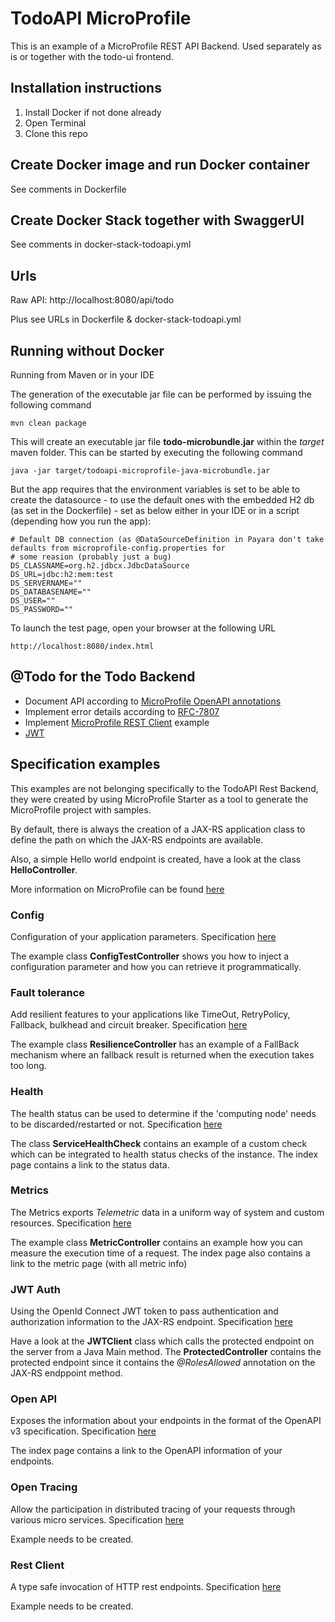 # TodoAPI MicroProfile

This is an example of a MicroProfile REST API Backend. Used separately as is or together with the todo-ui frontend.

## Installation instructions
1. Install Docker if not done already
1. Open Terminal
1. Clone this repo

## Create Docker image and run Docker container
See comments in Dockerfile

## Create Docker Stack together with SwaggerUI
See comments in docker-stack-todoapi.yml

## Urls
Raw API: http://localhost:8080/api/todo

Plus see URLs in Dockerfile & docker-stack-todoapi.yml

## Running without Docker
Running from Maven or in your IDE

The generation of the executable jar file can be performed by issuing the following command

    mvn clean package

This will create an executable jar file **todo-microbundle.jar** within the _target_ maven folder. This can be started by executing the following command

    java -jar target/todoapi-microprofile-java-microbundle.jar
    
But the app requires that the environment variables is set to be able to create the datasource - to use the default ones 
with the embedded H2 db (as set in the Dockerfile) - set as below either in your IDE or in a script (depending how you
run the app):

    # Default DB connection (as @DataSourceDefinition in Payara don't take defaults from microprofile-config.properties for
    # some reasion (probably just a bug)
    DS_CLASSNAME=org.h2.jdbcx.JdbcDataSource
    DS_URL=jdbc:h2:mem:test
    DS_SERVERNAME=""
    DS_DATABASENAME=""
    DS_USER=""
    DS_PASSWORD=""
        
To launch the test page, open your browser at the following URL

    http://localhost:8080/index.html
    
## @Todo for the Todo Backend
* Document API according to [MicroProfile OpenAPI annotations](https://download.eclipse.org/microprofile/microprofile-open-api-1.0/microprofile-openapi-spec.html#_annotations)
* Implement error details according to [RFC-7807](https://tools.ietf.org/html/rfc7807.html)
* Implement [MicroProfile REST Client](https://download.eclipse.org/microprofile/microprofile-rest-client-1.1/microprofile-rest-client.html) example
* [JWT](https://github.com/eclipse/microprofile-jwt-auth)

## Specification examples

This examples are not belonging specifically to the TodoAPI Rest Backend, they were created by using MicroProfile 
Starter as a tool to generate the MicroProfile project with samples.
 
By default, there is always the creation of a JAX-RS application class to define the path on which the JAX-RS endpoints are available.

Also, a simple Hello world endpoint is created, have a look at the class **HelloController**.

More information on MicroProfile can be found [here](https://microprofile.io/)


### Config

Configuration of your application parameters. Specification [here](https://microprofile.io/project/eclipse/microprofile-config)

The example class **ConfigTestController** shows you how to inject a configuration parameter and how you can retrieve it programmatically.



### Fault tolerance

Add resilient features to your applications like TimeOut, RetryPolicy, Fallback, bulkhead and circuit breaker. Specification [here](https://microprofile.io/project/eclipse/microprofile-fault-tolerance)

The example class **ResilienceController** has an example of a FallBack mechanism where an fallback result is returned when the execution takes too long.



### Health

The health status can be used to determine if the 'computing node' needs to be discarded/restarted or not. Specification [here](https://microprofile.io/project/eclipse/microprofile-health)

The class **ServiceHealthCheck** contains an example of a custom check which can be integrated to health status checks of the instance.  The index page contains a link to the status data.



### Metrics

The Metrics exports _Telemetric_ data in a uniform way of system and custom resources. Specification [here](https://microprofile.io/project/eclipse/microprofile-metrics)

The example class **MetricController** contains an example how you can measure the execution time of a request.  The index page also contains a link to the metric page (with all metric info)



### JWT Auth

Using the OpenId Connect JWT token to pass authentication and authorization information to the JAX-RS endpoint. Specification [here](https://microprofile.io/project/eclipse/microprofile-rest-client)

Have a look at the **JWTClient** class which calls the protected endpoint on the server from a Java Main method.
The **ProtectedController** contains the protected endpoint since it contains the _@RolesAllowed_ annotation on the JAX-RS endppoint method.




### Open API

Exposes the information about your endpoints in the format of the OpenAPI v3 specification. Specification [here](https://microprofile.io/project/eclipse/microprofile-open-api)

The index page contains a link to the OpenAPI information of your endpoints.




### Open Tracing

Allow the participation in distributed tracing of your requests through various micro services. Specification [here](https://microprofile.io/project/eclipse/microprofile-opentracing)

Example needs to be created.




### Rest Client

A type safe invocation of HTTP rest endpoints. Specification [here](https://microprofile.io/project/eclipse/microprofile-rest-client)

Example needs to be created.

